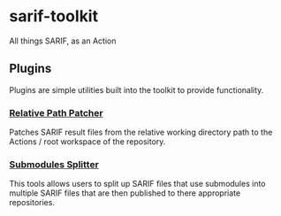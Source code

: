 # sarif-toolkit
All things SARIF, as an Action


## Plugins

Plugins are simple utilities built into the toolkit to provide functionality.

### [Relative Path Patcher](./relativepaths/README.md)

Patches SARIF result files from the relative working directory path to the Actions / root workspace of the repository.

### [Submodules Splitter](./submodules/README.md)

This tools allows users to split up SARIF files that use submodules into multiple SARIF files that are then published to there appropriate repositories.
